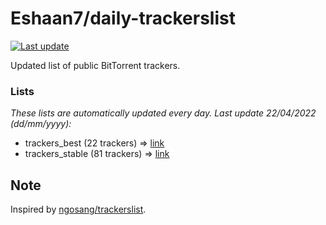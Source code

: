 
# Eshaan7/daily-trackerslist 

[![Last update](https://img.shields.io/badge/Last%20update-22/04/2022-blue.svg)](#)

Updated list of public BitTorrent trackers.

### Lists
*These lists are automatically updated every day. Last update 22/04/2022 (_dd/mm/yyyy_):*

* trackers_best (22 trackers) => [link](https://raw.githubusercontent.com/eshaan7/daily-trackerslist/master/trackers_best.txt)
* trackers_stable (81 trackers) => [link](https://raw.githubusercontent.com/eshaan7/daily-trackerslist/master/trackers_stable.txt)

## Note

Inspired by [ngosang/trackerslist](https://github.com/ngosang/trackerslist).
